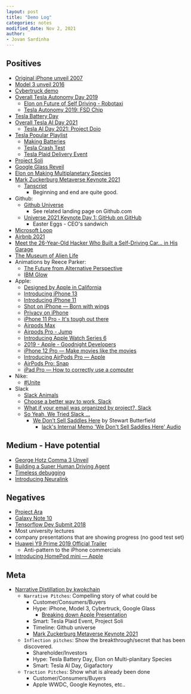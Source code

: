```yaml
---
layout: post
title: "Demo Log"
categories: notes
modified_date: Nov 2, 2021
author:
- Jovan Sardinha
---
```


## Positives

* [Original iPhone unveil 2007](https://www.youtube.com/watch?v=VQKMoT-6XSg)
* [Model 3 unveil 2016](https://www.youtube.com/watch?v=Q4VGQPk2Dl8)
* [Cybertruck demo](https://www.youtube.com/watch?v=9P_1_oLGREM)
* [Overall Tesla Autonomy Day 2019](https://www.youtube.com/watch?v=Ucp0TTmvqOE)
  * [Elon on Future of Self Driving - Robotaxi](https://youtu.be/Ucp0TTmvqOE?t=10901)
  * [Tesla Autonomy 2019: FSD Chip](https://www.youtube.com/watch?v=aZK1fARxYsE&t)
* [Tesla Battery Day](https://www.youtube.com/watch?v=l6T9xIeZTds&list=PLEox0nUMFPF7mm27QZgIfcRvJ5h0wvaQr&index=9)
* [Overall Tesla AI Day 2021](https://www.youtube.com/watch?v=11QXiJ8ORe8)
  * [Tesla AI Day 2021: Project Dojo](https://www.youtube.com/watch?v=DSw3IwsgNnc&t)
* [Tesla Popular Playlist](https://www.youtube.com/playlist?list=PLEox0nUMFPF7mm27QZgIfcRvJ5h0wvaQr)
  * [Making Batteries](https://www.youtube.com/watch?v=zB8_HbrxUi8&list=PLEox0nUMFPF7mm27QZgIfcRvJ5h0wvaQr&index=5)
  * [Tesla Crash Test](https://www.youtube.com/watch?v=IoNe7QMumaM&list=PLEox0nUMFPF7mm27QZgIfcRvJ5h0wvaQr&index=12)
  * [Tesla Plaid Delivery Event](https://www.youtube.com/watch?v=kUmkbzQ-BS0&list=PLEox0nUMFPF7mm27QZgIfcRvJ5h0wvaQr&index=4)
* [Project Soli](https://www.youtube.com/watch?v=0QNiZfSsPc0)
* [Google Glass Reveil](https://www.youtube.com/watch?v=D7TB8b2t3QE)
* [Elon on Making Multiplanetary Species](https://www.youtube.com/watch?v=H7Uyfqi_TE8)
* [Mark Zuckerburg Metaverse Keynote 2021](https://www.facebook.com/facebookrealitylabs/videos/561535698440683)
  * [Tanscript](https://www.rev.com/blog/transcripts/meta-facebook-connect-2021-metaverse-event-transcript)
    * Beginning and end are quite good.
* Github:
  * [Github Universe](https://www.youtube.com/watch?v=2m9nUP-e8Co&t)
    * See related landing page on Github.com
  * [Universe 2021 Keynote Day 1: GitHub on GitHub](https://www.youtube.com/watch?v=etMvd9IKPH4)
    * Easter Eggs - CEO's sandwich
* [Microsoft Loop](https://www.microsoft.com/en-us/microsoft-loop)
* [Airbnb 2021](https://www.youtube.com/watch?v=w-kzCpHYK24)
* [Meet the 26-Year-Old Hacker Who Built a Self-Driving Car... in His Garage](https://www.youtube.com/watch?v=KTrgRYa2wbI)
* [The Museum of Alien Life](https://www.youtube.com/watch?v=ThDYazipjSI)
* Animations by Reece Parker:
  * [The Future from Alternative Perspective](https://vimeo.com/421611154)
  * [IBM Glow](https://vimeo.com/364854553)
* Apple:
  * [Designed by Apple in California](https://www.youtube.com/watch?v=qxztL7wXMl0)
  * [Introducing iPhone 13](https://www.youtube.com/watch?v=m43rh-pI0P0)
  * [Introducing iPhone 11](https://www.youtube.com/watch?v=IPvSAtAsMM4)
  * [Shot on iPhone — Born with wings](https://www.youtube.com/watch?v=HGQDNN_jQno)
  * [Privacy on iPhone](https://www.youtube.com/watch?v=lHcf9ZkJ28o)
  * [iPhone 11 Pro - It's tough out there](https://www.youtube.com/watch?v=C7oLV0Z_Go4)
  * [Airpods Max](https://www.youtube.com/watch?v=YZNearcOsXg)
  * [Airpods Pro - Jump](https://www.youtube.com/watch?v=BaLHthRsqQk&t)
  * [Introducing Apple Watch Series 6](https://www.youtube.com/watch?v=TCMnrssX1NE)
  * [2019 - Apple - Goodnight Developers](https://www.youtube.com/watch?v=s6-iCla94lc)
  * [iPhone 12 Pro — Make movies like the movies](https://www.youtube.com/watch?v=yL2xVs6uI0s)
  * [Introducing AirPods Pro — Apple](https://www.youtube.com/watch?v=OCZVRJ5uZxc)
  * [AirPods Pro: Snap](https://www.youtube.com/watch?v=WNnD6Yrsr3s)
  * [iPad Pro — How to correctly use a computer](https://www.youtube.com/watch?v=uRa2oIemEbk)
* Nike:
  * [#Unite](https://www.youtube.com/watch?v=SpwBlGmZcjE)
* Slack
  * [Slack Animals](https://www.youtube.com/watch?v=x6sSa5NpqUI)
  * [Choose a better way to work, Slack](https://www.youtube.com/watch?v=Yi1cI9nY_p4)
  * [What if your email was organized by project?, Slack](https://www.youtube.com/watch?v=0JnGyDtuae4)
  * [So Yeah, We Tried Slack …](https://www.youtube.com/watch?v=B6zVzWU95Sw)
    * [We Don’t Sell Saddles Here](https://medium.com/@stewart/we-dont-sell-saddles-here-4c59524d650d) by Stewart Butterfield
      * [lack's Internal Memo 'We Don't Sell Saddles Here' Audio](https://www.youtube.com/watch?v=IAGNRDDXFjA)


## Medium - Have potential

* [George Hotz Comma 3 Unveil](https://www.youtube.com/watch?v=hbLiehrC2DQ&t)
* [Building a Super Human Driving Agent](https://www.youtube.com/watch?v=tZgfDVGXdmk&t)
* [Timeless debugging](https://www.youtube.com/watch?v=eGl6kpSajag)
* [Introducing Neuralink](https://www.youtube.com/watch?v=kPGa_FuGPIc)

## Negatives

* [Project Ara](https://www.youtube.com/watch?v=aWW5mQadZAY)
* [Galaxy Note 10](https://www.youtube.com/watch?v=nRmibpi-s6I)
* [Tensorflow Dev Submit 2018](https://www.youtube.com/watch?v=gplTc2F5Wvk)
* Most university lectures
* company presentations that are showing progress (no good test set)
* [Huawei Y9 Prime 2019 Official Trailer](https://www.youtube.com/watch?v=Iyd6BeClV_o)
  * Anti-pattern to the iPhone commercials
* [Introducing HomePod mini — Apple](https://www.youtube.com/watch?v=VF-WANzs624)

## Meta

* [Narrative Distillation by kwokchain](https://kwokchain.com/2021/09/29/narrative-distillation-1/)
  * `Narrative Pitches`: Compelling story of what could be
    * Customer/Consumers/Buyers
    * Hype: iPhone, Model 3, Cybertruck, Google Glass
      * [Breaking down Apple Presentation](https://www.youtube.com/watch?v=ZcnzLN71uLg)
    * Smart: Tesla Plaid Event, Project Soli
    * Timeline: Github universe
    * [Mark Zuckerburg Metaverse Keynote 2021](https://www.facebook.com/facebookrealitylabs/videos/561535698440683)
  * `Inflection pitches`: Show the breakthrough/secret that has been discovered.
    * Shareholder/Investors
    * Hype: Tesla Battery Day, Elon on Multi-planitary Species
    * Smart: Tesla AI Day, Gigafactory
  * `Traction Pitches`: Show what is already been done
    * Customer/Consumers/Buyers
    * Apple WWDC, Google Keynotes, etc..
